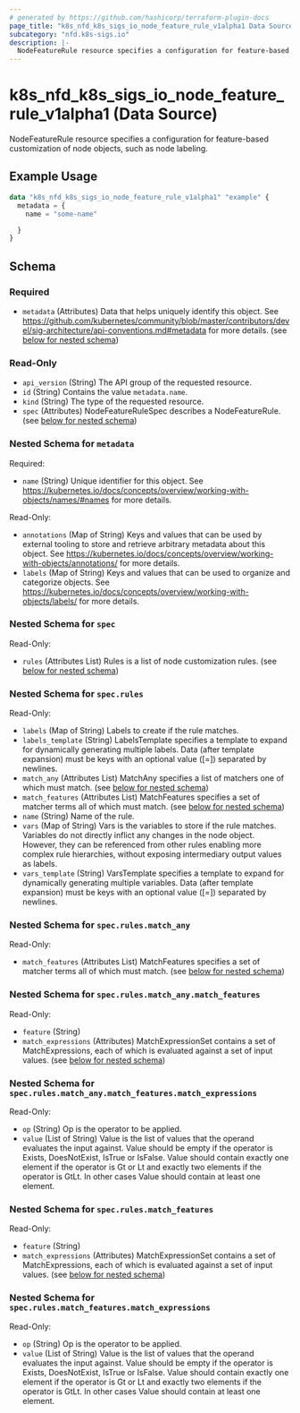 ```yaml
---
# generated by https://github.com/hashicorp/terraform-plugin-docs
page_title: "k8s_nfd_k8s_sigs_io_node_feature_rule_v1alpha1 Data Source - terraform-provider-k8s"
subcategory: "nfd.k8s-sigs.io"
description: |-
  NodeFeatureRule resource specifies a configuration for feature-based customization of node objects, such as node labeling.
---
```


# k8s_nfd_k8s_sigs_io_node_feature_rule_v1alpha1 (Data Source)

NodeFeatureRule resource specifies a configuration for feature-based customization of node objects, such as node labeling.

## Example Usage

```terraform
data "k8s_nfd_k8s_sigs_io_node_feature_rule_v1alpha1" "example" {
  metadata = {
    name = "some-name"

  }
}
```

<!-- schema generated by tfplugindocs -->
## Schema

### Required

- `metadata` (Attributes) Data that helps uniquely identify this object. See https://github.com/kubernetes/community/blob/master/contributors/devel/sig-architecture/api-conventions.md#metadata for more details. (see [below for nested schema](#nestedatt--metadata))

### Read-Only

- `api_version` (String) The API group of the requested resource.
- `id` (String) Contains the value `metadata.name`.
- `kind` (String) The type of the requested resource.
- `spec` (Attributes) NodeFeatureRuleSpec describes a NodeFeatureRule. (see [below for nested schema](#nestedatt--spec))

<a id="nestedatt--metadata"></a>
### Nested Schema for `metadata`

Required:

- `name` (String) Unique identifier for this object. See https://kubernetes.io/docs/concepts/overview/working-with-objects/names/#names for more details.

Read-Only:

- `annotations` (Map of String) Keys and values that can be used by external tooling to store and retrieve arbitrary metadata about this object. See https://kubernetes.io/docs/concepts/overview/working-with-objects/annotations/ for more details.
- `labels` (Map of String) Keys and values that can be used to organize and categorize objects. See https://kubernetes.io/docs/concepts/overview/working-with-objects/labels/ for more details.


<a id="nestedatt--spec"></a>
### Nested Schema for `spec`

Read-Only:

- `rules` (Attributes List) Rules is a list of node customization rules. (see [below for nested schema](#nestedatt--spec--rules))

<a id="nestedatt--spec--rules"></a>
### Nested Schema for `spec.rules`

Read-Only:

- `labels` (Map of String) Labels to create if the rule matches.
- `labels_template` (String) LabelsTemplate specifies a template to expand for dynamically generating multiple labels. Data (after template expansion) must be keys with an optional value (<key>[=<value>]) separated by newlines.
- `match_any` (Attributes List) MatchAny specifies a list of matchers one of which must match. (see [below for nested schema](#nestedatt--spec--rules--match_any))
- `match_features` (Attributes List) MatchFeatures specifies a set of matcher terms all of which must match. (see [below for nested schema](#nestedatt--spec--rules--match_features))
- `name` (String) Name of the rule.
- `vars` (Map of String) Vars is the variables to store if the rule matches. Variables do not directly inflict any changes in the node object. However, they can be referenced from other rules enabling more complex rule hierarchies, without exposing intermediary output values as labels.
- `vars_template` (String) VarsTemplate specifies a template to expand for dynamically generating multiple variables. Data (after template expansion) must be keys with an optional value (<key>[=<value>]) separated by newlines.

<a id="nestedatt--spec--rules--match_any"></a>
### Nested Schema for `spec.rules.match_any`

Read-Only:

- `match_features` (Attributes List) MatchFeatures specifies a set of matcher terms all of which must match. (see [below for nested schema](#nestedatt--spec--rules--match_any--match_features))

<a id="nestedatt--spec--rules--match_any--match_features"></a>
### Nested Schema for `spec.rules.match_any.match_features`

Read-Only:

- `feature` (String)
- `match_expressions` (Attributes) MatchExpressionSet contains a set of MatchExpressions, each of which is evaluated against a set of input values. (see [below for nested schema](#nestedatt--spec--rules--match_any--match_features--match_expressions))

<a id="nestedatt--spec--rules--match_any--match_features--match_expressions"></a>
### Nested Schema for `spec.rules.match_any.match_features.match_expressions`

Read-Only:

- `op` (String) Op is the operator to be applied.
- `value` (List of String) Value is the list of values that the operand evaluates the input against. Value should be empty if the operator is Exists, DoesNotExist, IsTrue or IsFalse. Value should contain exactly one element if the operator is Gt or Lt and exactly two elements if the operator is GtLt. In other cases Value should contain at least one element.




<a id="nestedatt--spec--rules--match_features"></a>
### Nested Schema for `spec.rules.match_features`

Read-Only:

- `feature` (String)
- `match_expressions` (Attributes) MatchExpressionSet contains a set of MatchExpressions, each of which is evaluated against a set of input values. (see [below for nested schema](#nestedatt--spec--rules--match_features--match_expressions))

<a id="nestedatt--spec--rules--match_features--match_expressions"></a>
### Nested Schema for `spec.rules.match_features.match_expressions`

Read-Only:

- `op` (String) Op is the operator to be applied.
- `value` (List of String) Value is the list of values that the operand evaluates the input against. Value should be empty if the operator is Exists, DoesNotExist, IsTrue or IsFalse. Value should contain exactly one element if the operator is Gt or Lt and exactly two elements if the operator is GtLt. In other cases Value should contain at least one element.
